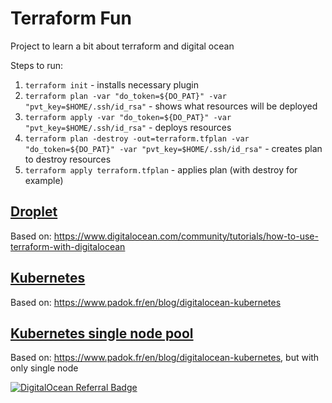 # Terraform Fun

Project to learn a bit about terraform and digital ocean

Steps to run:

1. `terraform init` - installs necessary plugin
2. `terraform plan -var "do_token=${DO_PAT}" -var "pvt_key=$HOME/.ssh/id_rsa"` - shows what resources will be deployed
3. `terraform apply -var "do_token=${DO_PAT}" -var "pvt_key=$HOME/.ssh/id_rsa"` - deploys resources
4. `terraform plan -destroy -out=terraform.tfplan -var "do_token=${DO_PAT}" -var "pvt_key=$HOME/.ssh/id_rsa"` - creates plan to destroy resources
5. `terraform apply terraform.tfplan` - applies plan (with destroy for example)

## [Droplet](./droplet)

Based on: https://www.digitalocean.com/community/tutorials/how-to-use-terraform-with-digitalocean

## [Kubernetes](./kubernetes)

Based on: https://www.padok.fr/en/blog/digitalocean-kubernetes

## [Kubernetes single node pool](./kubernetes-single-node-pool)
Based on: https://www.padok.fr/en/blog/digitalocean-kubernetes, but with only single node

[![DigitalOcean Referral Badge](https://web-platforms.sfo2.digitaloceanspaces.com/WWW/Badge%202.svg)](https://www.digitalocean.com/?refcode=535e301fb388&utm_campaign=Referral_Invite&utm_medium=Referral_Program&utm_source=badge)